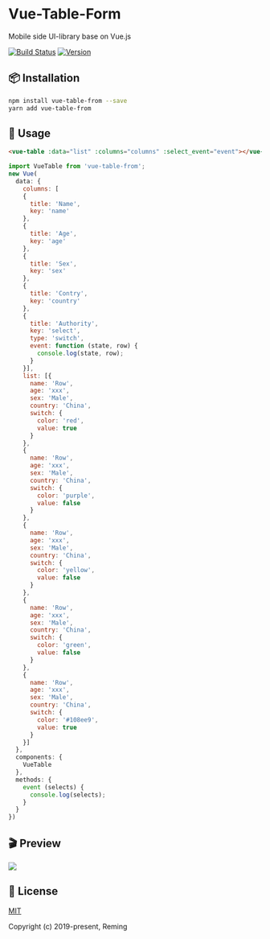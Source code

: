 # Vue-Table-Form

Mobile side UI-library base on Vue.js

[![Build Status](https://travis-ci.org/reming0227/vue-table-form.svg?branch=master)](https://travis-ci.org/reming0227/vue-table-form) [![Version](https://img.shields.io/badge/npm-0.0.6-blue.svg)](https://www.npmjs.com/package/vue-table-form)

## 📦 Installation

```bash
npm install vue-table-from --save
yarn add vue-table-from
```

## 🔨 Usage
```html
<vue-table :data="list" :columns="columns" :select_event="event"></vue-table>
```

```javascript
import VueTable from 'vue-table-from';
new Vue(
  data: {
    columns: [
    {
      title: 'Name',
      key: 'name'
    },
    {
      title: 'Age',
      key: 'age'
    },
    {
      title: 'Sex',
      key: 'sex'
    },
    {
      title: 'Contry',
      key: 'country'
    },
    {
      title: 'Authority',
      key: 'select',
      type: 'switch',
      event: function (state, row) {
        console.log(state, row);
      }
    }],
    list: [{
      name: 'Row',
      age: 'xxx',
      sex: 'Male',
      country: 'China',
      switch: {
        color: 'red',
        value: true
      }
    },
    {
      name: 'Row',
      age: 'xxx',
      sex: 'Male',
      country: 'China',
      switch: {
        color: 'purple',
        value: false
      }
    },
    {
      name: 'Row',
      age: 'xxx',
      sex: 'Male',
      country: 'China',
      switch: {
        color: 'yellow',
        value: false
      }
    },
    {
      name: 'Row',
      age: 'xxx',
      sex: 'Male',
      country: 'China',
      switch: {
        color: 'green',
        value: false
      }
    },
    {
      name: 'Row',
      age: 'xxx',
      sex: 'Male',
      country: 'China',
      switch: {
        color: '#108ee9',
        value: true
      }
    }]
  },
  components: {
    VueTable
  },
  methods: {
    event (selects) {
      console.log(selects);
    }
  }
})
```

## 🎬 Preview

[![](https://raw.githubusercontent.com/reming0227/vue-table-form/master/docs/vuetable.gif)](https://raw.githubusercontent.com/reming0227/vue-table-form/master/docs/vuetable.gif)

## 📃 License

[MIT](https://opensource.org/licenses/MIT)

Copyright (c) 2019-present, Reming

